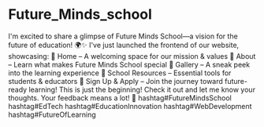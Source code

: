 # Future_Minds_school

I'm excited to share a glimpse of Future Minds School—a vision for the future of education! 🌍✨
I've just launched the frontend of our website, showcasing:
📌 Home – A welcoming space for our mission & values
📌 About – Learn what makes Future Minds School special
📌 Gallery – A sneak peek into the learning experience
📌 School Resources – Essential tools for students & educators
📌 Sign Up & Apply – Join the journey toward future-ready learning!
This is just the beginning! Check it out and let me know your thoughts. Your feedback means a lot! 🚀
hashtag#FutureMindsSchool hashtag#EdTech hashtag#EducationInnovation hashtag#WebDevelopment hashtag#FutureOfLearning

